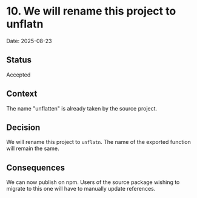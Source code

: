 # 10. We will rename this project to unflatn

Date: 2025-08-23

## Status

Accepted

## Context
The name "unflatten" is already taken by the source project.

## Decision
We will rename this project to `unflatn`. The name of the exported function will
remain the same.

## Consequences
We can now publish on npm.
Users of the source package wishing to migrate to this one will have to manually
update references.
